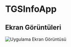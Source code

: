 
# TGSInfoApp




## Ekran Görüntüleri

![Uygulama Ekran Görüntüsü](https://r.resimlink.com/Sgub6Bt.png)

  
